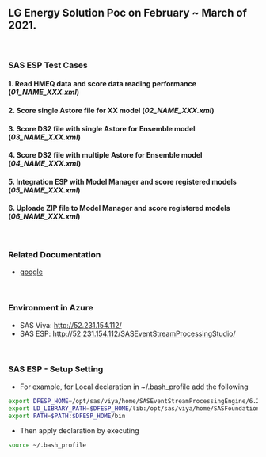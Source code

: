 ## LG Energy Solution Poc on February ~ March of 2021.
<br/>

### SAS ESP Test Cases
#### 1. Read HMEQ data and score data reading performance (_01_NAME_XXX.xml_)
#### 2. Score single Astore file for XX model (_02_NAME_XXX.xml_)
#### 3. Score DS2 file with single Astore for Ensemble model (_03_NAME_XXX.xml_)
#### 4. Score DS2 file with multiple Astore for Ensemble model (_04_NAME_XXX.xml_)
#### 5. Integration ESP with Model Manager and score registered models (_05_NAME_XXX.xml_)
#### 6. Uploade ZIP file to Model Manager and score registered models (_06_NAME_XXX.xml_)
<br/>

### Related Documentation
- [google](https://www.google.com/)
<br/>

### Environment in Azure
- SAS Viya: http://52.231.154.112/
- SAS ESP: http://52.231.154.112/SASEventStreamProcessingStudio/
<br/>

### SAS ESP - Setup Setting
- For example, for Local declaration in ~/.bash_profile add the following
```bash
export DFESP_HOME=/opt/sas/viya/home/SASEventStreamProcessingEngine/6.2
export LD_LIBRARY_PATH=$DFESP_HOME/lib:/opt/sas/viya/home/SASFoundation/sasexe
export PATH=$PATH:$DFESP_HOME/bin
```
- Then apply declaration by executing
```bash
source ~/.bash_profile
```
<br/>
